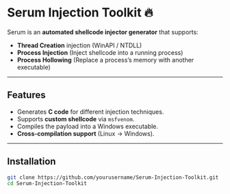 # Serum Injection Toolkit 🔥

Serum is an **automated shellcode injector generator** that supports:

-  **Thread Creation** injection (WinAPI / NTDLL)
-  **Process Injection** (Inject shellcode into a running process)
-  **Process Hollowing** (Replace a process’s memory with another executable)

---

## Features
- Generates **C code** for different injection techniques.
- Supports **custom shellcode** via `msfvenom`.
- Compiles the payload into a Windows executable.
- **Cross-compilation support** (Linux → Windows).

---

## Installation
```bash
git clone https://github.com/yourusername/Serum-Injection-Toolkit.git
cd Serum-Injection-Toolkit
